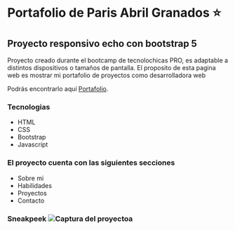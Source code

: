 # Portafolio de Paris Abril Granados ⭐ 
## Proyecto responsivo echo con bootstrap 5

Proyecto creado durante el bootcamp de tecnolochicas PRO, es adaptable a distintos dispositivos o tamaños de pantalla.
El proposito de esta pagina web es mostrar mi portafolio de proyectos como desarrolladora web 

Podrás encontrarlo aquí [Portafolio](https://pariz20201.github.io).

### Tecnologias
* HTML
* CSS
* Bootstrap
* Javascript

### El proyecto cuenta con las siguientes secciones
* Sobre mi
* Habilidades
* Proyectos
* Contacto

### Sneakpeek ![Captura del proyecto](/assets/CapturaPortafolio.PNG)a